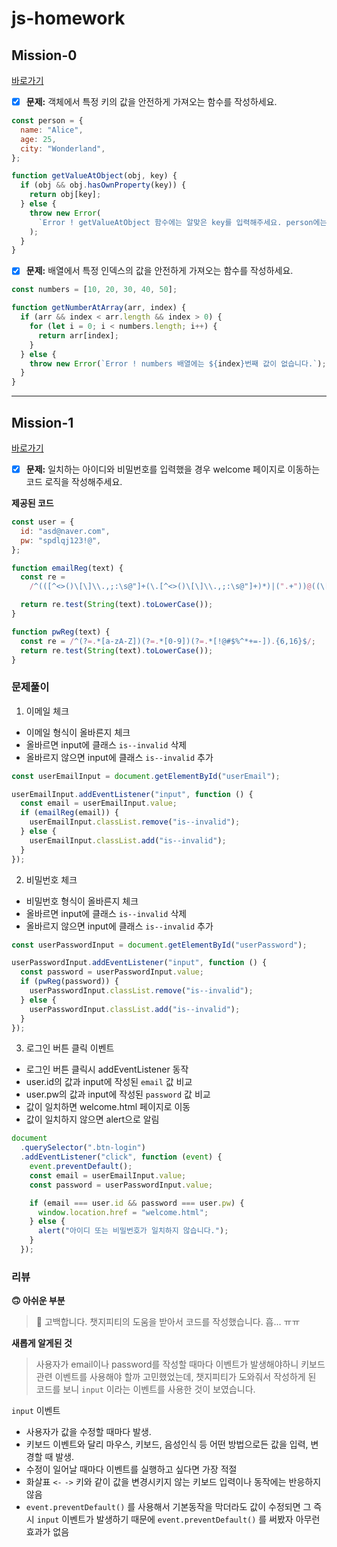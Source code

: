 # js-homework

## Mission-0

[바로가기](https://github.com/hammadam/js-homework/blob/main/mission01/naver_login/js/main.js)

- [x] **문제:** 객체에서 특정 키의 값을 안전하게 가져오는 함수를 작성하세요.

```javascript
const person = {
  name: "Alice",
  age: 25,
  city: "Wonderland",
};

function getValueAtObject(obj, key) {
  if (obj && obj.hasOwnProperty(key)) {
    return obj[key];
  } else {
    throw new Error(
      `Error ! getValueAtObject 함수에는 알맞은 key를 입력해주세요. person에는 ${key}의 값이 없습니다.`
    );
  }
}
```

- [x] **문제:** 배열에서 특정 인덱스의 값을 안전하게 가져오는 함수를 작성하세요.

```javascript
const numbers = [10, 20, 30, 40, 50];

function getNumberAtArray(arr, index) {
  if (arr && index < arr.length && index > 0) {
    for (let i = 0; i < numbers.length; i++) {
      return arr[index];
    }
  } else {
    throw new Error(`Error ! numbers 배열에는 ${index}번째 값이 없습니다.`);
  }
}
```

---

## Mission-1

[바로가기](https://github.com/hammadam/js-homework/blob/main/mission01/naver_login/js/main.js)

- [x] **문제:** 일치하는 아이디와 비밀번호를 입력했을 경우 welcome 페이지로 이동하는 코드 로직을 작성해주세요.

**제공된 코드**

```javascript
const user = {
  id: "asd@naver.com",
  pw: "spdlqj123!@",
};

function emailReg(text) {
  const re =
    /^(([^<>()\[\]\\.,;:\s@"]+(\.[^<>()\[\]\\.,;:\s@"]+)*)|(".+"))@((\[[0-9]{1,3}\.[0-9]{1,3}\.[0-9]{1,3}\.[0-9]{1,3}\])|(([a-zA-Z\-0-9]+\.)+[a-zA-Z]{2,}))$/;

  return re.test(String(text).toLowerCase());
}

function pwReg(text) {
  const re = /^(?=.*[a-zA-Z])(?=.*[0-9])(?=.*[!@#$%^*+=-]).{6,16}$/;
  return re.test(String(text).toLowerCase());
}
```

### 문제풀이

1. 이메일 체크

- 이메일 형식이 올바른지 체크
- 올바르면 input에 클래스 `is--invalid` 삭제
- 올바르지 않으면 input에 클래스 `is--invalid` 추가

```javascript
const userEmailInput = document.getElementById("userEmail");

userEmailInput.addEventListener("input", function () {
  const email = userEmailInput.value;
  if (emailReg(email)) {
    userEmailInput.classList.remove("is--invalid");
  } else {
    userEmailInput.classList.add("is--invalid");
  }
});
```

2. 비밀번호 체크

- 비밀번호 형식이 올바른지 체크
- 올바르면 input에 클래스 `is--invalid` 삭제
- 올바르지 않으면 input에 클래스 `is--invalid` 추가

```javascript
const userPasswordInput = document.getElementById("userPassword");

userPasswordInput.addEventListener("input", function () {
  const password = userPasswordInput.value;
  if (pwReg(password)) {
    userPasswordInput.classList.remove("is--invalid");
  } else {
    userPasswordInput.classList.add("is--invalid");
  }
});
```

3. 로그인 버튼 클릭 이벤트

- 로그인 버튼 클릭시 addEventListener 동작
- user.id의 값과 input에 작성된 `email` 값 비교
- user.pw의 값과 input에 작성된 `password` 값 비교
- 값이 일치하면 welcome.html 페이지로 이동
- 값이 일치하지 않으면 alert으로 알림

```javascript
document
  .querySelector(".btn-login")
  .addEventListener("click", function (event) {
    event.preventDefault();
    const email = userEmailInput.value;
    const password = userPasswordInput.value;

    if (email === user.id && password === user.pw) {
      window.location.href = "welcome.html";
    } else {
      alert("아이디 또는 비밀번호가 일치하지 않습니다.");
    }
  });
```

### 리뷰

**🙃 아쉬운 부분**

> 🥲 고백합니다. 챗지피티의 도움을 받아서 코드를 작성했습니다. 흡... ㅠㅠ

**새롭게 알게된 것**

> 사용자가 email이나 password를 작성할 때마다 이벤트가 발생해야하니 키보드 관련 이벤트를 사용해야 할까 고민했었는데, 챗지피티가 도와줘서 작성하게 된 코드를 보니 `input` 이라는 이벤트를 사용한 것이 보였습니다.

`input` 이벤트

- 사용자가 값을 수정할 때마다 발생.
- 키보드 이벤트와 달리 마우스, 키보드, 음성인식 등 어떤 방법으로든 값을 입력, 변경할 때 발생.
- 수정이 일어날 때마다 이벤트를 실행하고 싶다면 가장 적절
- 화살표 `<-` `->` 키와 같이 값을 변경시키지 않는 키보드 입력이나 동작에는 반응하지 않음
- `event.preventDefault()` 를 사용해서 기본동작을 막더라도 값이 수정되면 그 즉시 `input` 이벤트가 발생하기 때문에 `event.preventDefault()` 를 써봤자 아무런 효과가 없음
